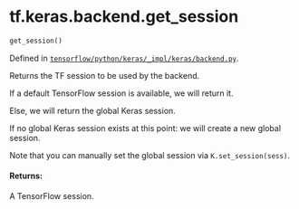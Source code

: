 <div itemscope itemtype="http://developers.google.com/ReferenceObject">
<meta itemprop="name" content="tf.keras.backend.get_session" />
</div>

# tf.keras.backend.get_session

``` python
get_session()
```



Defined in [`tensorflow/python/keras/_impl/keras/backend.py`](https://www.tensorflow.org/code/tensorflow/python/keras/_impl/keras/backend.py).

Returns the TF session to be used by the backend.

If a default TensorFlow session is available, we will return it.

Else, we will return the global Keras session.

If no global Keras session exists at this point:
we will create a new global session.

Note that you can manually set the global session
via `K.set_session(sess)`.

#### Returns:

A TensorFlow session.